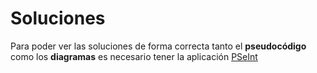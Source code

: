 # Soluciones

Para poder ver las soluciones de forma correcta tanto el __pseudocódigo__ como los __diagramas__ es necesario tener la aplicación [PSeInt](https://pseint.sourceforge.net/)